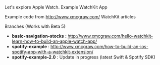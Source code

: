 Let's explore Apple Watch. Example WatchKit App

Example code from http://www.xmcgraw.com/ WatchKit articles


Branches (Works with Beta 5)
- **basic-navigation-stocks** : http://www.xmcgraw.com/hello-watchkit-learn-how-to-build-an-apple-watch-app/
- **spotify-example** : http://www.xmcgraw.com/how-to-build-an-ios-spotify-app-with-a-watchkit-extension/
- **spotify-example-2.0** : Update in progress (latest Swift & Spotify SDK)
